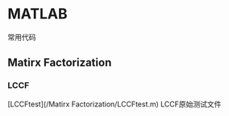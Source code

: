 # MATLAB
常用代码
## Matirx Factorization
### LCCF
[LCCFtest](/Matirx Factorization/LCCFtest.m)  LCCF原始测试文件
